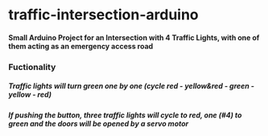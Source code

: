 # traffic-intersection-arduino

#### Small Arduino Project for an Intersection with 4 Traffic Lights, with one of them acting as an emergency access road 

### Fuctionality
##### Traffic lights will turn green one by one (cycle red - yellow&red - green - yellow - red)
##### If pushing the button, three traffic lights will cycle to red, one (#4) to green and the doors will be opened by a servo motor

